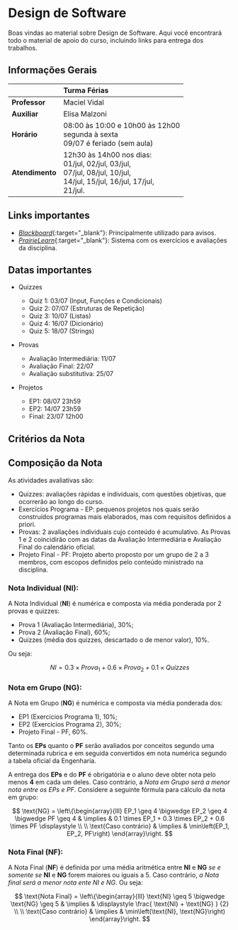 # Design de Software

Boas vindas ao material sobre Design de Software. Aqui você encontrará todo o material de apoio do curso, incluindo links para entrega dos trabalhos.

## Informações Gerais

|  | Turma Férias |
|:--|:--|
| **Professor** | Maciel Vidal |
| **Auxiliar** | Elisa Malzoni |
| **Horário** | 08:00 às 10:00 e 10h00 às 12h00<br>segunda à sexta<br>09/07 é feriado (sem aula) |
| **Atendimento** | 12h30 às 14h00 nos dias:<br>01/jul, 02/jul, 03/jul,<br>07/jul, 08/jul, 10/jul,<br>14/jul, 15/jul, 16/jul, 17/jul,<br>21/jul.|

## Links importantes

* [*Blackboard*](https://insper.blackboard.com/){:target="_blank"}: Principalmente utilizado para avisos.
* [*PrairieLearn*]({{pl_root}}){:target="_blank"}: Sistema com os exercícios e avaliações da disciplina.
<!-- * [*Regras da disciplina*](about.md): Critérios para aprovação. Leia com atenção! -->
<!-- * [*Calendário*](https://www.insper.edu.br/portaldoprofessor/wp-content/uploads/2015/02/CALENDÁRIO-ACADÊMICO-PROFESSOR-ENG-v2-1.pdf){:target="_blank"}: - Calendário do Insper. -->

## Datas importantes

* Quizzes
    * <span class='quiz'>Quiz 1</span>: 03/07 (Input, Funções e Condicionais)
    * <span class='quiz'>Quiz 2</span>: 07/07 (Estruturas de Repetição)
    * <span class='quiz'>Quiz 3</span>: 10/07 (Listas)
    * <span class='quiz'>Quiz 4</span>: 16/07 (Dicionário)
    * <span class='quiz'>Quiz 5</span>: 18/07 (Strings)

* Provas
    * <span class='p1'>Avaliação Intermediária</span>: 11/07
    * <span class='p2'>Avaliação Final</span>: 22/07
    * <span class='ps'>Avaliação substitutiva</span>: 25/07

* Projetos
    * <span class='ep1'>EP1</span>: 08/07 23h59
    * <span class='ep2'>EP2</span>: 14/07 23h59
    * <span class='epf'>Final</span>: 23/07 12h00

## Critérios da Nota

## Composição da Nota

As atividades avaliativas são:

- <span class='quiz'>Quizzes</span>: avaliações rápidas e individuais, com questões objetivas, que ocorrerão ao longo do curso.
- <span class='ep1'>Exercícios Programa - EP</span>: pequenos projetos nos quais serão construídos programas mais elaborados, mas com requisitos
definidos a priori.
- <span class='p1'>Provas</span>: 2 avaliações individuais cujo conteúdo é acumulativo. As Provas 1 e 2 coincidirão com as datas da Avaliação Intermediária
e Avaliação Final do calendário oficial.
- <span class='epf'>Projeto Final - PF</span>: Projeto aberto proposto por um grupo de 2 a 3 membros, com escopos definidos pelo conteúdo ministrado na
disciplina.

### Nota Individual (NI):

A Nota Individual (**NI**) é numérica e composta via média ponderada por 2 provas e quizzes:

- <span class='p1'>Prova 1</span> (Avaliação Intermediária), $30\%$;
- <span class='p2'>Prova 2</span> (Avaliação Final), $60\%$;
- <span class='quiz'>Quizzes</span> (média dos quizzes, descartado o de menor valor), $10\%$.

Ou seja:

$$
NI = 0.3 \times Prova_{1} + 0.6 \times Prova_{2} + 0.1 \times Quizzes
$$

### Nota em Grupo (NG):

A Nota em Grupo (**NG**) é numérica e composta via média ponderada dos:

- <span class='ep1'>EP1</span> (Exercicios Programa 1), $10\%$;
- <span class='ep2'>EP2</span> (Exercicios Programa 2), $30\%$;
- <span class='epf'>Projeto Final - PF</span>, $60\%$.

Tanto os **EPs** quanto o **PF** serão avaliados por conceitos segundo uma determinada rubrica e em seguida convertidos em
nota numérica segundo a tabela oficial da Engenharia.

A entrega dos **EPs** e do **PF** é obrigatória e o aluno deve obter nota pelo menos **4** em cada um deles. Caso contrário, a *Nota em Grupo será a menor nota entre os EPs e PF*. Considere a seguinte fórmula para cálculo da nota em grupo:

$$
\text{NG} = \left\{\begin{array}{lll}
    EP_1 \geq 4 \bigwedge EP_2 \geq 4 \bigwedge PF \geq 4 &
    \implies & 0.1 \times EP_1 + 0.3 \times EP_2 + 0.6 \times PF
    \displaystyle 
    \\
    \\
    \text{Caso contrário} &
    \implies &
    \min\left(EP_1, EP_2, PF\right)
    \end{array}\right.
$$

### Nota Final (NF):

A Nota Final (**NF**) é definida por uma média aritmética entre **NI** e **NG** *se e somente se* **NI** e **NG** forem maiores ou iguais a $5$. Caso
contrário, *a Nota final será a menor nota ente NI e NG*. Ou seja:

$$
\text{Nota Final} = \left\{\begin{array}{lll}
    \text{NI} \geq 5 \bigwedge \text{NG} \geq 5 &
    \implies &
    \displaystyle \frac{ \text{NI} + \text{NG} } {2}
    \\
    \\
    \text{Caso contrário} &
    \implies &
    \min\left(\text{NI}, \text{NG}\right)
    \end{array}\right.
$$

<!-- - Caso a média individual do aluno (média da avaliação intermediária e avaliação final) fique entre 4 e 5, este deverá realizar a
prova delta. A prova delta não aumenta a NI, somente permite a aprovação no caso em que a média individual ficar entre 4 e 5,
e a média aritmética entre NI e NG for maior que 5. -->

